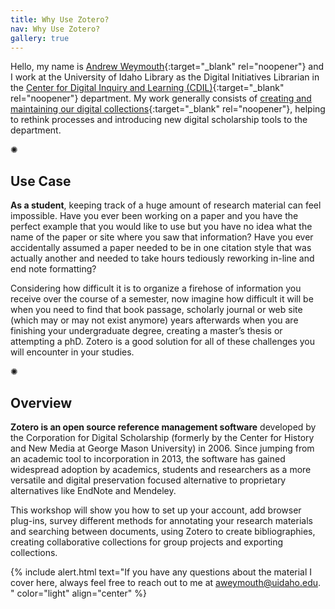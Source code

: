 ```yaml
---
title: Why Use Zotero?
nav: Why Use Zotero?
gallery: true
---
```


Hello, my name is [Andrew Weymouth](https://www.lib.uidaho.edu/about/people/aweymouth.html){:target="_blank" rel="noopener"} and I work at the University of Idaho Library as the Digital Initiatives Librarian in the [Center for Digital Inquiry and Learning (CDIL)](https://cdil.lib.uidaho.edu/){:target="_blank" rel="noopener"} department. My work generally consists of [creating and maintaining our digital collections](https://www.lib.uidaho.edu/digital/){:target="_blank" rel="noopener"}, helping to rethink processes and introducing new digital scholarship tools to the department.

<div class="symbol-container">
    <p class="symbol">&#10042;</p>
</div>

## Use Case

**As a student**, keeping track of a huge amount of research material can feel impossible. Have you ever been working on a paper and you have the perfect example that you would like to use but you have no idea what the name of the paper or site where you saw that information? Have you ever accidentally assumed a paper needed to be in one citation style that was actually another and needed to take hours tediously reworking in-line and end note formatting? 

Considering how difficult it is to organize a firehose of information you receive over the course of a semester, now imagine how difficult it will be when you need to find that book passage, scholarly journal or web site (which may or may not exist anymore) years afterwards when you are finishing your undergraduate degree, creating a master’s thesis or attempting a phD. Zotero is a good solution for all of these challenges you will encounter in your studies. 

<div class="symbol-container">
    <p class="symbol">&#10042;</p>
</div>

## Overview

**Zotero is an open source reference management software** developed by the Corporation for Digital Scholarship (formerly by the Center for History and New Media at George Mason University) in 2006. Since jumping from an academic tool to incorporation in 2013, the software has gained widespread adoption by academics, students and researchers as a more versatile and digital preservation focused alternative to proprietary alternatives like EndNote and Mendeley. 

This workshop will show you how to set up your account, add browser plug-ins, survey different methods for annotating your research materials and searching between documents, using Zotero to create bibliographies, creating collaborative collections for group projects and exporting collections. 

{% include alert.html text="If you have any questions about the material I cover here, always feel free to reach out to me at aweymouth@uidaho.edu. " color="light" align="center" %}

<br>
